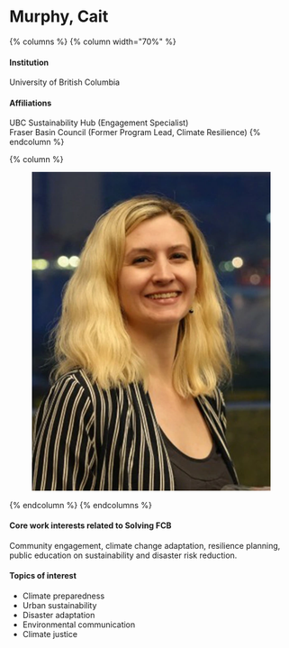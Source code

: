 # Murphy, Cait

{% columns %}
{% column width="70%" %}
#### Institution

University of British Columbia

#### Affiliations

UBC Sustainability Hub (Engagement Specialist)
\
Fraser Basin Council (Former Program Lead, Climate Resilience)
{% endcolumn %}

{% column %}
<figure><img src="https://raw.githubusercontent.com/Solving-FCB/docs/refs/heads/main/.img/murphy-c.webp" alt=""></figure>
{% endcolumn %}
{% endcolumns %}

#### Core work interests related to Solving FCB

Community engagement, climate change adaptation, resilience planning, public education on sustainability and disaster risk reduction.

#### Topics of interest

* Climate preparedness
* Urban sustainability
* Disaster adaptation
* Environmental communication
* Climate justice
